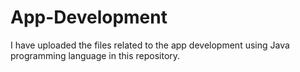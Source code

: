 # App-Development
I have uploaded the files related to the app development using Java programming language in this repository.
